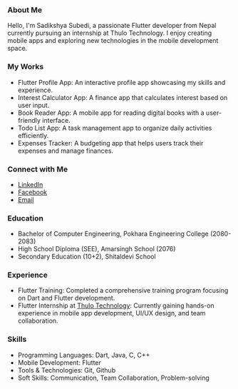 ### About Me
Hello, I'm Sadikshya Subedi, a passionate Flutter developer from Nepal currently pursuing an internship at Thulo Technology. I enjoy creating mobile apps and exploring new technologies in the mobile development space.

### My Works
- Flutter Profile App: An interactive profile app showcasing my skills and experience.
- Interest Calculator App: A finance app that calculates interest based on user input.
- Book Reader App: A mobile app for reading digital books with a user-friendly interface.
- Todo List App: A task management app to organize daily activities efficiently.
- Expenses Tracker: A budgeting app that helps users track their expenses and manage finances.

### Connect with Me
- [LinkedIn](https://www.linkedin.com/in/sadikshya-subedi-70b0842a5/)
- [Facebook](https://www.facebook.com/sadhikshya.subedi/)
- [Email](mailto:sadikshyasubedi62@gmail.com)

### Education
- Bachelor of Computer Engineering, Pokhara Engineering College (2080-2083)
- High School Diploma (SEE), Amarsingh School (2076)
- Secondary Education (10+2), Shitaldevi School

### Experience
- Flutter Training: Completed a comprehensive training program focusing on Dart and Flutter development.
- Flutter Internship at [Thulo Technology](https://thulotechnology.com/): Currently gaining hands-on experience in mobile app development, UI/UX design, and team collaboration.

### Skills
- Programming Languages: Dart, Java, C, C++
- Mobile Development: Flutter
- Tools & Technologies: Git, Github
- Soft Skills: Communication, Team Collaboration, Problem-solving
